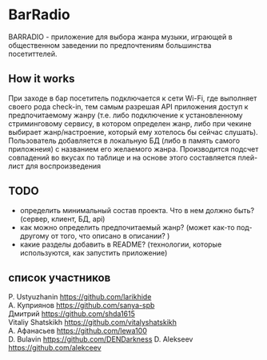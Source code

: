 # BarRadio
BARRADIO - приложение для выбора жанра музыки, играющей в общественном заведении по предпочтениям большинства посетиттелей.   

## How it works
При заходе в бар посетитель подключается к сети Wi-Fi, где выполняет своего рода check-in, тем самым разрешая API приложения доступ к предпочитаемому жанру (т.е. либо подключение к установленному стриминговому сервису, в котором определен жанр, либо при чекине выбирает жанр/настроение, который ему хотелось бы сейчас слушать). Пользователь добавляется в локальную БД (либо в память самого приложнеия) с названием его желаемого жанра. Производится подсчет совпадений во вкусах по таблице и на основе этого составляется плей-лист для воспроизведения

## TODO
- определить минимальный состав проекта. Что в нем должно быть? (сервер, клиент, БД, api)
- как можно определить предпочитаемый жанр? (может как-то под-другому от того, что описано в описании? )
- какие разделы добавить в README? (технологии, которые используются, как запустить приложение)


## список участников
P. Ustyuzhanin https://github.com/larikhide  
А. Куприянов https://github.com/sanya-spb  
Дмитрий https://github.com/shda1615  
Vitaliy Shatskikh https://github.com/vitalyshatskikh  
А. Афанасьев https://github.com/lewa100  
D. Bulavin https://github.com/DENDarkness
D. Alekseev https://github.com/alekceev
